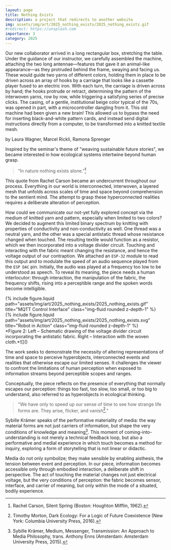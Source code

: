 ```yaml
---
layout: page
title: Nothing Exists
description: a project that redirects to another website
img: assets/img/art/2025_nothing_exists/2025_nothing_exists.gif
#redirect: https://unsplash.com
importance: 3
category: 2025
---
```

Our new collaborator arrived in a long rectangular box, stretching the table.
Under the guidance of our instructor, we carefully assembled the machine, attaching the two long antennae—features that gave it an animal-like appearance—as they protruded behind the frame, swaying and facing us. These would guide two yarns of different colors, holding them in place to be driven across an array of hooks by a carriage that looks like a cassette player fused to an electric iron. With each turn, the carriage is driven across by hand; the hooks protrude or retract, determining the pattern of the interwoven yarns, row by row, while triggering a satisfying series of precise clicks. 
The casing, of a gentle, institutional beige color typical of the 70s, was opened in part, with a microcontroller dangling from it. This old machine had been given a new brain! This allowed us to bypass the need for inserting black-and-white pattern cards, and instead send digital instructions directly from a computer, to be transformed into a knitted textile mesh.


 by Laura Wagner, Marcel Rickli, Ramona Sprenger

Inspired by the seminar's theme of "weaving sustainable future stories", we became interested in how ecological systems intertwine beyond human grasp. 

> “In nature nothing exists alone.”[^first]

This quote from Rachel Carson became an undercurrent throughout our process. Everything in our world is interconnected, interwoven, a layered mesh that unfolds across scales of time and space beyond comprehension to the sentient mind. The attempt to grasp these hyperconnected realities requires a deliberate alteration of perception.

How could we communicate our not-yet fully explored concept via the medium of knitted yarn and pattern, especially when limited to two colors? We decided to augment this limited binary spectrum by knitting with properties of conductivity and non-conductivity as well. One thread was a neutral yarn, and the other was a special antistatic thread whose resistance changed when touched. The resulting textile would function as a resistor, which we then incorporated into a voltage divider circuit. Touching and interacting with the fabric meant changing the resistance, and hence the voltage output of our contraption. We attached an ```ESP-32``` module to read this output and to modulate the speed of an audio sequence played from the ```ESP DAC``` pin. Initially, the audio was played at a frequency too low to be understood as speech. To reveal its meaning, the piece needs a human interlocutor: through interaction, the manipulation of the fabric, the frequency shifts, rising into a perceptible range and the spoken words become intelligible.


<div class="row justify-content-sm-center">
    <div class="col-sm-4 mt-3 mt-md-0">
        {% include figure.liquid path="assets/img/art/2025_nothing_exists/2025_nothing_exists.gif" title="MQTT Control Interface" class="img-fluid rounded z-depth-1" %}
    </div>
    <div class="col-sm-4 mt-3 mt-md-0">
        {% include figure.liquid path="assets/img/art/2025_nothing_exists/2025_nothing_exists.svg" title="Robot in Action" class="img-fluid rounded z-depth-1" %}
    </div>
</div>
<div class="caption">
    *Figure 2: Left – Schematic drawing of the voltage divider circuit incorporating the antistatic fabric. Right – Interaction with the woven cloth.*![]()
</div>





The work seeks to demonstrate the necessity of altering representations of time and space to perceive hyperobjects, interconnected events and realities that otherwise escape our limited senses. It challenges the viewer to confront the limitations of human perception when exposed to information streams beyond perceptible scopes and ranges.

Conceptually, the piece reflects on the presence of everything that normally escapes our perception: things too fast, too slow, too small, or too big to understand, also referred to as hyperobjects in ecological thinking.

> "We have only to speed up our sense of time to see how strange life forms are. They arise, flicker, and vanish[^second]."

Sybille Krämer speaks of the performative materiality of media: the way material forms are not just carriers of information, but shape the very conditions of knowledge and meaning[^third]. This moment of coming-into-understanding is not merely a technical feedback loop, but also a performative and medial experience in which touch becomes a method for inquiry, exploring a form of storytelling that is not linear or didactic.

Media do not only symbolize; they make sensible by enabling aisthesis, the tension between event and perception. In our piece, information becomes accessible only through embodied interaction, a deliberate shift in perspective. The act of touching the material changes not just electrical voltage, but the very conditions of perception: the fabric becomes sensor, interface, and carrier of meaning, but only within the mode of a situated, bodily experience.

[^first]: Rachel Carson, Silent Spring (Boston: Houghton Mifflin, 1962).
[^second]: Timothy Morton, Dark Ecology: For a Logic of Future Coexistence (New York: Columbia University Press, 2016).
[^third]: Sybille Krämer, Medium, Messenger, Transmission: An Approach to Media Philosophy, trans. Anthony Enns (Amsterdam: Amsterdam University Press, 2015).
